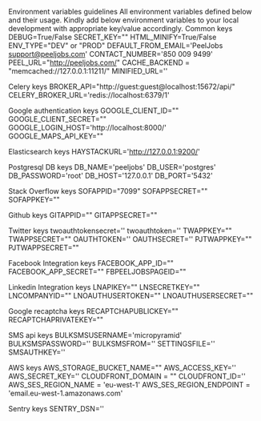 Environment variables guidelines
All environment variables defined below and their usage.
Kindly add below environment variables to your local development with appropriate key/value accordingly.
Common keys
DEBUG=True/False SECRET_KEY="" HTML_MINIFY=True/False ENV_TYPE="DEV" or "PROD" DEFAULT_FROM_EMAIL='PeelJobs support@peeljobs.com' CONTACT_NUMBER='850 009 9499' PEEL_URL="http://peeljobs.com/" CACHE_BACKEND = "memcached://127.0.0.1:11211/" MINIFIED_URL=''

Celery keys
BROKER_API="http://guest:guest@localhost:15672/api/" CELERY_BROKER_URL='redis://localhost:6379/1'

Google authentication keys
GOOGLE_CLIENT_ID="" GOOGLE_CLIENT_SECRET="" GOOGLE_LOGIN_HOST='http://localhost:8000/' GOOGLE_MAPS_API_KEY=""

Elasticsearch keys
HAYSTACKURL='http://127.0.0.1:9200/'

Postgresql DB keys
DB_NAME='peeljobs' DB_USER='postgres' DB_PASSWORD='root' DB_HOST='127.0.0.1' DB_PORT='5432'

Stack Overflow keys
SOFAPPID="7099" SOFAPPSECRET="" SOFAPPKEY=""

Github keys
GITAPPID="" GITAPPSECRET=""

Twitter keys
twoauthtokensecret='' twoauthtoken='' TWAPPKEY="" TWAPPSECRET="" OAUTHTOKEN='' OAUTHSECRET='' PJTWAPPKEY="" PJTWAPPSECRET=""

Facebook Integration keys
FACEBOOK_APP_ID="" FACEBOOK_APP_SECRET="" FBPEELJOBSPAGEID=""

Linkedin Integration keys
LNAPIKEY="" LNSECRETKEY="" LNCOMPANYID="" LNOAUTHUSERTOKEN="" LNOAUTHUSERSECRET=""

Google recaptcha keys
RECAPTCHAPUBLICKEY="" RECAPTCHAPRIVATEKEY=""

SMS api keys
BULKSMSUSERNAME='micropyramid' BULKSMSPASSWORD='' BULKSMSFROM='' SETTINGSFILE='' SMSAUTHKEY=''

AWS keys
AWS_STORAGE_BUCKET_NAME="" AWS_ACCESS_KEY='' AWS_SECRET_KEY='' CLOUDFRONT_DOMAIN = "" CLOUDFRONT_ID='' AWS_SES_REGION_NAME = 'eu-west-1' AWS_SES_REGION_ENDPOINT = 'email.eu-west-1.amazonaws.com'

Sentry keys
SENTRY_DSN=''

